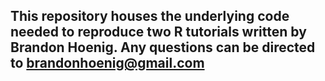 ## This repository houses the underlying code needed to reproduce two R tutorials written by Brandon Hoenig.  Any questions can be directed to brandonhoenig@gmail.com 
